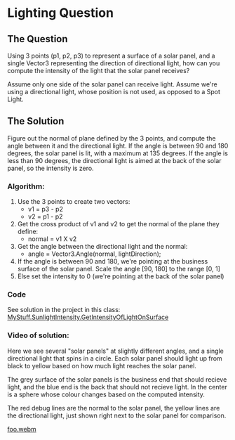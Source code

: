 # Lighting Question

## The Question

Using 3 points (p1, p2, p3) to represent a surface of a solar panel, and a single Vector3 representing the direction of directional light, how can you compute the intensity of the light that the solar panel receives?  

Assume only one side of the solar panel can receive light.  Assume we're using a directional light, whose position is not used, as opposed to a Spot Light.

## The Solution

Figure out the normal of plane defined by the 3 points, and compute the angle between it and the directional light.  If the angle is between 90 and 180 degrees, the solar panel is lit, with a maximum at 135 degrees.  If the angle is less than 90 degrees, the directional light is aimed at the back of the solar panel, so the intensity is zero.

### Algorithm:

1. Use the 3 points to create two vectors:
   * v1 = p3 - p2
   * v2 = p1 - p2
2. Get the cross product of v1 and v2 to get the normal of the plane they define:
   * normal = v1 X v2
3. Get the angle between the directional light and the normal:
   * angle = Vector3.Angle(normal, lightDirection);
4. If the angle is between 90 and 180, we're pointing at the business surface of the solar panel.  Scale the angle [90, 180] to the range [0, 1]
5. Else set the intensity to 0 (we're pointing at the back of the solar panel)

### Code

See solution in the project in this class:
[MyStuff.SunlightIntensity.GetIntensityOfLightOnSurface](https://github.com/PaulForest/LightingQuestion/blob/main/LightingQuestion/Assets/MyStuff/SunlightIntensity.cs#L78-L78)

### Video of solution:

Here we see several "solar panels" at slightly different angles, and a single directional light that spins in a circle.  Each solar panel should light up from black to yellow based on how much light reaches the solar panel.  

The grey surface of the solar panels is the business end that should recieve light, and the blue end is the back that should not recieve light.  In the center is a sphere whose colour changes based on the computed intensity.  

The red debug lines are the normal to the solar panel, the yellow lines are the directional light, just shown right next to the solar panel for comparison.  

[foo.webm](https://github.com/user-attachments/assets/f8b47bb6-a73b-458d-a0f1-546181505c2a)
